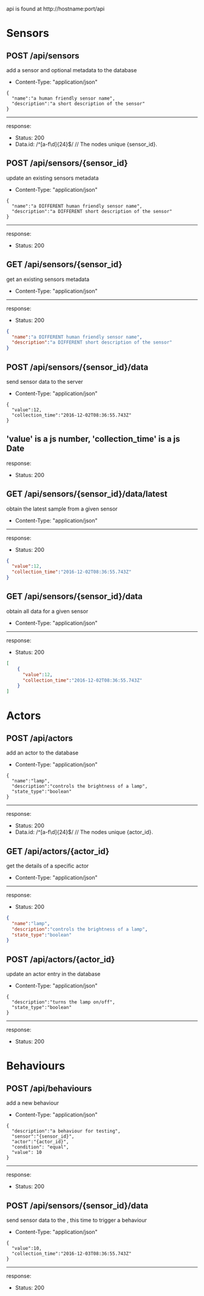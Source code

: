 api is found at http://hostname:port/api


# Sensors

## POST /api/sensors

add a sensor and optional metadata to the database
* Content-Type: "application/json"
```
{
  "name":"a human friendly sensor name",
  "description":"a short description of the sensor"
}
```
---
response:
* Status: 200
* Data.id: /^[a-f\d]{24}$/ // The nodes unique {sensor_id}.


## POST /api/sensors/{sensor_id}

update an existing sensors metadata
* Content-Type: "application/json"
```
{
  "name":"a DIFFERENT human friendly sensor name",
  "description":"a DIFFERENT short description of the sensor"
}
```
---
response:
* Status: 200


## GET /api/sensors/{sensor_id}

get an existing sensors metadata
* Content-Type: "application/json"
---
response:
* Status: 200
```json
{
  "name":"a DIFFERENT human friendly sensor name",
  "description":"a DIFFERENT short description of the sensor"
}
```


## POST /api/sensors/{sensor_id}/data

send sensor data to the server
* Content-Type: "application/json"
```
{
  "value":12,
  "collection_time":"2016-12-02T08:36:55.743Z"
}
```
'value' is a js number, 'collection_time' is a js Date
---
response:
* Status: 200

## GET /api/sensors/{sensor_id}/data/latest

obtain the latest sample from a given sensor
* Content-Type: "application/json"
---
response:
* Status: 200
```json
{
  "value":12,
  "collection_time":"2016-12-02T08:36:55.743Z"
}
```


## GET /api/sensors/{sensor_id}/data

obtain all data for a given sensor
* Content-Type: "application/json"
---
response:
* Status: 200
```json
[
    {
      "value":12,
      "collection_time":"2016-12-02T08:36:55.743Z"
    }
]
```

# Actors

## POST /api/actors

add an actor to the database
* Content-Type: "application/json"
```
{
  "name":"lamp",
  "description":"controls the brightness of a lamp",
  "state_type":"boolean"
}
```
---
response:
* Status: 200
* Data.id: /^[a-f\d]{24}$/ // The nodes unique {actor_id}.

## GET /api/actors/{actor_id}

get the details of a specific actor
* Content-Type: "application/json"
---
response:
* Status: 200
```json
{
  "name":"lamp",
  "description":"controls the brightness of a lamp",
  "state_type":"boolean"
}
```

## POST /api/actors/{actor_id}

update an actor entry in the database
* Content-Type: "application/json"
```
{
  "description":"turns the lamp on/off",
  "state_type":"boolean"
}
```
---
response:
* Status: 200

# Behaviours

## POST /api/behaviours

add a new behaviour
* Content-Type: "application/json"
```
{
  "description":"a behaviour for testing",
  "sensor":"{sensor_id}",
  "actor":"{actor_id}",
  "condition": "equal",
  "value": 10
}
```
---
response:
* Status: 200


## POST /api/sensors/{sensor_id}/data

send sensor data to the , this time to trigger a behaviour
* Content-Type: "application/json"
```
{
  "value":10,
  "collection_time":"2016-12-03T08:36:55.743Z"
}
```
---
response:
* Status: 200
